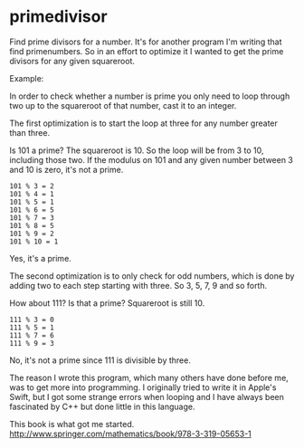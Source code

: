 primedivisor
============

Find prime divisors for a number. It's for another program I'm writing that find primenumbers.
So in an effort to optimize it I wanted to get the prime divisors for any given squareroot.

Example:

In order to check whether a number is prime you only need to loop through two up to the
squareroot of that number, cast it to an integer.

The first optimization is to start the loop at three for any number greater than three.

Is 101 a prime? The squareroot is 10. So the loop will be from 3 to 10, including those two.
If the modulus on 101 and any given number between 3 and 10 is zero, it's not a prime.

    101 % 3 = 2
    101 % 4 = 1
    101 % 5 = 1
    101 % 6 = 5
    101 % 7 = 3
    101 % 8 = 5
    101 % 9 = 2
    101 % 10 = 1

Yes, it's a prime.

The second optimization is to only check for odd numbers, which is done by adding two to each
step starting with three. So 3, 5, 7, 9 and so forth.

How about 111? Is that a prime? Squareroot is still 10.

    111 % 3 = 0
    111 % 5 = 1
    111 % 7 = 6
    111 % 9 = 3

No, it's not a prime since 111 is divisible by three.

The reason I wrote this program, which many others have done before me, was to get more into
programming. I originally tried to write it in Apple's Swift, but I got some strange errors
when looping and I have always been fascinated by C++ but done little in this language.

This book is what got me started. http://www.springer.com/mathematics/book/978-3-319-05653-1
